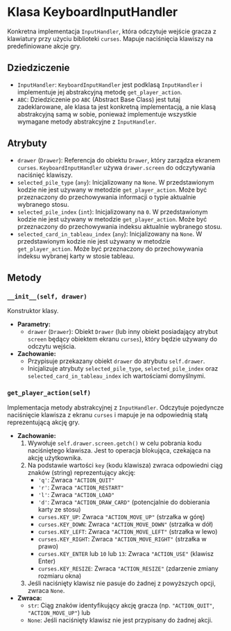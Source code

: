 # Klasa KeyboardInputHandler

Konkretna implementacja `InputHandler`, która odczytuje wejście gracza z klawiatury przy użyciu biblioteki `curses`. Mapuje naciśnięcia klawiszy na predefiniowane akcje gry.

## Dziedziczenie

*   `InputHandler`: `KeyboardInputHandler` jest podklasą `InputHandler` i implementuje jej abstrakcyjną metodę `get_player_action`.
*   `ABC`: Dziedziczenie po `ABC` (Abstract Base Class) jest tutaj zadeklarowane, ale klasa ta jest konkretną implementacją, a nie klasą abstrakcyjną samą w sobie, ponieważ implementuje wszystkie wymagane metody abstrakcyjne z `InputHandler`.

## Atrybuty

*   `drawer` (`Drawer`): Referencja do obiektu `Drawer`, który zarządza ekranem `curses`. `KeyboardInputHandler` używa `drawer.screen` do odczytywania naciśnięć klawiszy.
*   `selected_pile_type` (`any`): Inicjalizowany na `None`. W przedstawionym kodzie nie jest używany w metodzie `get_player_action`. Może być przeznaczony do przechowywania informacji o typie aktualnie wybranego stosu.
*   `selected_pile_index` (`int`): Inicjalizowany na `0`. W przedstawionym kodzie nie jest używany w metodzie `get_player_action`. Może być przeznaczony do przechowywania indeksu aktualnie wybranego stosu.
*   `selected_card_in_tableau_index` (`any`): Inicjalizowany na `None`. W przedstawionym kodzie nie jest używany w metodzie `get_player_action`. Może być przeznaczony do przechowywania indeksu wybranej karty w stosie tableau.

## Metody

### `__init__(self, drawer)`
Konstruktor klasy.

*   **Parametry:**
    *   `drawer` (`Drawer`): Obiekt `Drawer` (lub inny obiekt posiadający atrybut `screen` będący obiektem ekranu `curses`), który będzie używany do odczytu wejścia.
*   **Zachowanie:**
    *   Przypisuje przekazany obiekt `drawer` do atrybutu `self.drawer`.
    *   Inicjalizuje atrybuty `selected_pile_type`, `selected_pile_index` oraz `selected_card_in_tableau_index` ich wartościami domyślnymi.

### `get_player_action(self)`
Implementacja metody abstrakcyjnej z `InputHandler`. Odczytuje pojedyncze naciśnięcie klawisza z ekranu `curses` i mapuje je na odpowiednią stałą reprezentującą akcję gry.

*   **Zachowanie:**
    1.  Wywołuje `self.drawer.screen.getch()` w celu pobrania kodu naciśniętego klawisza. Jest to operacja blokująca, czekająca na akcję użytkownika.
    2.  Na podstawie wartości `key` (kodu klawisza) zwraca odpowiedni ciąg znaków (string) reprezentujący akcję:
        *   `'q'`: Zwraca `"ACTION_QUIT"`
        *   `'r'`: Zwraca `"ACTION_RESTART"`
        *   `'l'`: Zwraca `"ACTION_LOAD"`
        *   `'d'`: Zwraca `"ACTION_DRAW_CARD"` (potencjalnie do dobierania karty ze stosu)
        *   `curses.KEY_UP`: Zwraca `"ACTION_MOVE_UP"` (strzałka w górę)
        *   `curses.KEY_DOWN`: Zwraca `"ACTION_MOVE_DOWN"` (strzałka w dół)
        *   `curses.KEY_LEFT`: Zwraca `"ACTION_MOVE_LEFT"` (strzałka w lewo)
        *   `curses.KEY_RIGHT`: Zwraca `"ACTION_MOVE_RIGHT"` (strzałka w prawo)
        *   `curses.KEY_ENTER` lub `10` lub `13`: Zwraca `"ACTION_USE"` (klawisz Enter)
        *   `curses.KEY_RESIZE`: Zwraca `"ACTION_RESIZE"` (zdarzenie zmiany rozmiaru okna)
    3.  Jeśli naciśnięty klawisz nie pasuje do żadnej z powyższych opcji, zwraca `None`.
*   **Zwraca:**
    *   `str`: Ciąg znaków identyfikujący akcję gracza (np. `"ACTION_QUIT"`, `"ACTION_MOVE_UP"`) lub
    *   `None`: Jeśli naciśnięty klawisz nie jest przypisany do żadnej akcji.